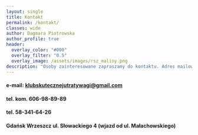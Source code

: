 ```yaml
---
layout: single
title: Kontakt
permalink: /kontakt/
classes: wide
author: Dagmara Piotrowska
author_profile: true
header:
  overlay_color: "#000"
  overlay_filter: "0.5"
  overlay_image: /assets/images/rsz_maliny.png
description: "Osoby zainteresowane zapraszamy do kontaktu. Adres mailowy klubskutecznejutratywagi@gmail.com lub przez Facebooka: Klub Skutecznej Utraty Wagi, lub telefonicznie: 606 98 89 89"
---
```



#### e-mail: klubskutecznejutratywagi@gmail.com
#### tel. kom. 606-98-89-89
#### tel. 58-341-64-26

#### Gdańsk Wrzeszcz ul. Słowackiego 4 (wjazd od ul. Małachowskiego)


